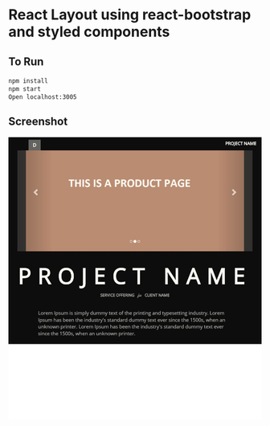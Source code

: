 # React Layout using react-bootstrap and styled components

## To Run

    npm install
    npm start
    Open localhost:3005

## Screenshot

![](screenshot.jpg)